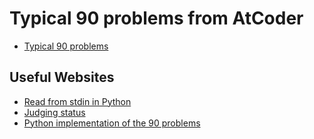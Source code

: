# Typical 90 problems from AtCoder

- [Typical 90 problems](https://atcoder.jp/contests/typical90)


## Useful Websites

- [Read from stdin in Python](https://qiita.com/jamjamjam/items/e066b8c7bc85487c0785)
- [Judging status](https://atcoder.jp/contests/abc074/glossary?lang=ja)
- [Python implementation of the 90 problems](https://github.com/ryusuke920/kyopro_educational_90_python)

